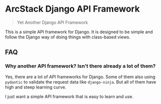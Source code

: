 # ArcStack Django API Framework

> Yet Another Django API Framework

This is a simple API framework for Django. It is designed to be simple and follow
the Django way of doing things with class-based views.

## FAQ

### Why another API framework? Isn't there already a lot of them?

Yes, there are a lot of API frameworks for Django. Some of them also using `pydantic`
to validate the request data like `django-ninja`. But all of them have high and steep
learning curve.

I just want a simple API framework that is easy to learn and use.
